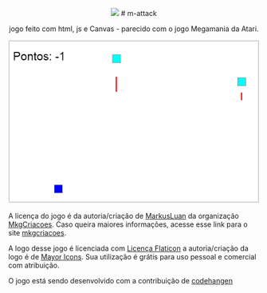 <p align="center">
  <img src="https://cdn-icons-png.flaticon.com/512/5442/5442086.png" width="80px"/> # m-attack
</p>

<p align="center">
jogo feito com html, js e Canvas - parecido com o jogo Megamania da Atari.
</p>


<p align="center">
  <img src="./img/img1.png"/>   
</p>


A licença do jogo é da autoria/criação de [MarkusLuan](https://github.com/MarkusLuan) da organização [MkgCriacoes](https://github.com/MkgCriacoes/). Caso queira maiores informações, acesse esse link para o site [mkgcriacoes](https://mkgcriacoes.com.br/).

A logo desse jogo é licenciada com [Licença Flaticon](https://www.flaticon.com/br/icone-gratis/area_5442086) a autoria/criação da logo é de [Mayor Icons](https://www.flaticon.com/br/autores/mayor-icons). Sua utilização é grátis para uso pessoal e comercial com atribuição.

O jogo está sendo desenvolvido com a contribuição de [codehangen](https://github.com/codehangen)

